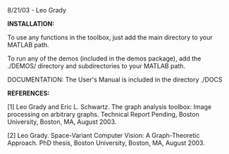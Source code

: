8/21/03 - Leo Grady

**INSTALLATION:**

To use any functions in the toolbox, just add the main directory to
your MATLAB path.

To run any of the demos (included in the demos package), add the
./DEMOS/ directory and subdirectories to your MATLAB path.


DOCUMENTATION:
The User's Manual is included in the directory ./DOCS


**REFERENCES:**

[1] Leo Grady and Eric L. Schwartz. The graph analysis toolbox: Image
    processing on arbitrary graphs. Technical Report Pending, Boston
    University, Boston, MA, August 2003.

[2] Leo Grady. Space-Variant Computer Vision: A Graph-Theoretic
    Approach. PhD thesis, Boston University, Boston, MA, August 2003.

